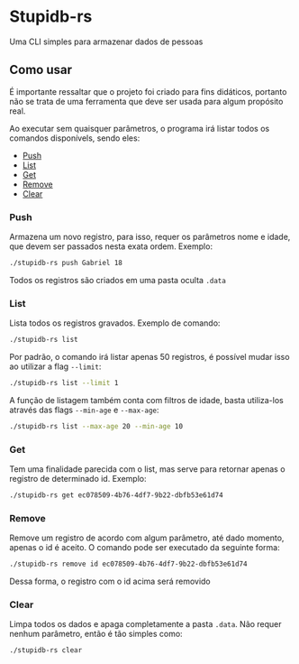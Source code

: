 # Stupidb-rs

Uma CLI simples para armazenar dados de pessoas

## Como usar

É importante ressaltar que o projeto foi criado para fins didáticos, portanto não se trata de uma ferramenta que deve ser usada para algum propósito real.

Ao executar sem quaisquer parâmetros, o programa irá listar todos os comandos disponívels, sendo eles:

* [Push](#push)
* [List](#list)
* [Get](#get)
* [Remove](#remove)
* [Clear](#clear)

### Push

Armazena um novo registro, para isso, requer os parâmetros nome e idade, que devem ser passados nesta exata ordem. Exemplo:
```bash
./stupidb-rs push Gabriel 18
```
Todos os registros são criados em uma pasta oculta `.data`

### List

Lista todos os registros gravados. Exemplo de comando:

```bash
./stupidb-rs list
```
Por padrão, o comando irá listar apenas 50 registros, é possível mudar isso ao utilizar a flag `--limit`:
```bash
./stupidb-rs list --limit 1
```

A função de listagem também conta com filtros de idade, basta utiliza-los através das flags `--min-age` e `--max-age`:
```bash
./stupidb-rs list --max-age 20 --min-age 10
```

### Get

Tem uma finalidade parecida com o list, mas serve para retornar apenas o registro de determinado id. Exemplo:
```bash
./stupidb-rs get ec078509-4b76-4df7-9b22-dbfb53e61d74
```

### Remove

Remove um registro de acordo com algum parâmetro, até dado momento, apenas o id é aceito. O comando pode ser executado da seguinte forma:
```bash
./stupidb-rs remove id ec078509-4b76-4df7-9b22-dbfb53e61d74
```
Dessa forma, o registro com o id acima será removido

### Clear

Limpa todos os dados e apaga completamente a pasta `.data`. Não requer nenhum parâmetro, então é tão simples como:
```bash
./stupidb-rs clear
```
